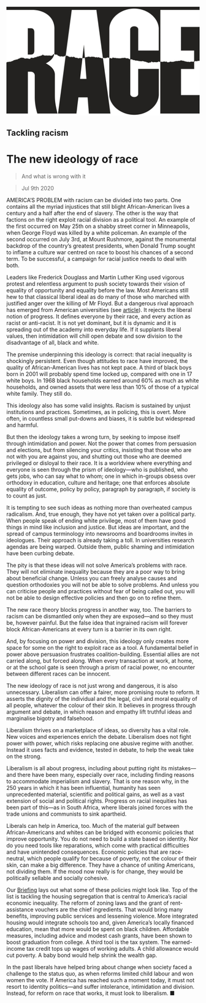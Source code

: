 ![](./images/20200711_LDD001_0.jpg)

## Tackling racism

# The new ideology of race

> And what is wrong with it

> Jul 9th 2020

AMERICA’S PROBLEM with racism can be divided into two parts. One contains all the myriad injustices that still blight African-American lives a century and a half after the end of slavery. The other is the way that factions on the right exploit racial division as a political tool. An example of the first occurred on May 25th on a shabby street corner in Minneapolis, when George Floyd was killed by a white policeman. An example of the second occurred on July 3rd, at Mount Rushmore, against the monumental backdrop of the country’s greatest presidents, when Donald Trump sought to inflame a culture war centred on race to boost his chances of a second term. To be successful, a campaign for racial justice needs to deal with both.

Leaders like Frederick Douglass and Martin Luther King used vigorous protest and relentless argument to push society towards their vision of equality of opportunity and equality before the law. Most Americans still hew to that classical liberal ideal as do many of those who marched with justified anger over the killing of Mr Floyd. But a dangerous rival approach has emerged from American universities (see [article](https://www.economist.com//international/2020/07/09/enlightenment-liberalism-is-losing-ground-in-the-debate-about-race)). It rejects the liberal notion of progress. It defines everyone by their race, and every action as racist or anti-racist. It is not yet dominant, but it is dynamic and it is spreading out of the academy into everyday life. If it supplants liberal values, then intimidation will chill open debate and sow division to the disadvantage of all, black and white.

The premise underpinning this ideology is correct: that racial inequality is shockingly persistent. Even though attitudes to race have improved, the quality of African-American lives has not kept pace. A third of black boys born in 2001 will probably spend time locked up, compared with one in 17 white boys. In 1968 black households earned around 60% as much as white households, and owned assets that were less than 10% of those of a typical white family. They still do.

This ideology also has some valid insights. Racism is sustained by unjust institutions and practices. Sometimes, as in policing, this is overt. More often, in countless small put-downs and biases, it is subtle but widespread and harmful.

But then the ideology takes a wrong turn, by seeking to impose itself through intimidation and power. Not the power that comes from persuasion and elections, but from silencing your critics, insisting that those who are not with you are against you, and shutting out those who are deemed privileged or disloyal to their race. It is a worldview where everything and everyone is seen through the prism of ideology—who is published, who gets jobs, who can say what to whom; one in which in-groups obsess over orthodoxy in education, culture and heritage; one that enforces absolute equality of outcome, policy by policy, paragraph by paragraph, if society is to count as just.

It is tempting to see such ideas as nothing more than overheated campus radicalism. And, true enough, they have not yet taken over a political party. When people speak of ending white privilege, most of them have good things in mind like inclusion and justice. But ideas are important, and the spread of campus terminology into newsrooms and boardrooms invites in ideologues. Their approach is already taking a toll. In universities research agendas are being warped. Outside them, public shaming and intimidation have been curbing debate.

The pity is that these ideas will not solve America’s problems with race. They will not eliminate inequality because they are a poor way to bring about beneficial change. Unless you can freely analyse causes and question orthodoxies you will not be able to solve problems. And unless you can criticise people and practices without fear of being called out, you will not be able to design effective policies and then go on to refine them.

The new race theory blocks progress in another way, too. The barriers to racism can be dismantled only when they are exposed—and so they must be, however painful. But the false idea that ingrained racism will forever block African-Americans at every turn is a barrier in its own right.

And, by focusing on power and division, this ideology only creates more space for some on the right to exploit race as a tool. A fundamental belief in power above persuasion frustrates coalition-building. Essential allies are not carried along, but forced along. When every transaction at work, at home, or at the school gate is seen through a prism of racial power, no encounter between different races can be innocent.

The new ideology of race is not just wrong and dangerous, it is also unnecessary. Liberalism can offer a fairer, more promising route to reform. It asserts the dignity of the individual and the legal, civil and moral equality of all people, whatever the colour of their skin. It believes in progress through argument and debate, in which reason and empathy lift truthful ideas and marginalise bigotry and falsehood.

Liberalism thrives on a marketplace of ideas, so diversity has a vital role. New voices and experiences enrich the debate. Liberalism does not fight power with power, which risks replacing one abusive regime with another. Instead it uses facts and evidence, tested in debate, to help the weak take on the strong.

Liberalism is all about progress, including about putting right its mistakes—and there have been many, especially over race, including finding reasons to accommodate imperialism and slavery. That is one reason why, in the 250 years in which it has been influential, humanity has seen unprecedented material, scientific and political gains, as well as a vast extension of social and political rights. Progress on racial inequities has been part of this—as in South Africa, where liberals joined forces with the trade unions and communists to sink apartheid.

Liberals can help in America, too. Much of the material gulf between African-Americans and whites can be bridged with economic policies that improve opportunity. You do not need to build a state based on identity. Nor do you need tools like reparations, which come with practical difficulties and have unintended consequences. Economic policies that are race-neutral, which people qualify for because of poverty, not the colour of their skin, can make a big difference. They have a chance of uniting Americans, not dividing them. If the mood now really is for change, they would be politically sellable and socially cohesive.

Our [Briefing](https://www.economist.com//briefing/2020/07/09/segregation-still-blights-the-lives-of-african-americans) lays out what some of these policies might look like. Top of the list is tackling the housing segregation that is central to America’s racial economic inequality. The reform of zoning laws and the grant of rent-assistance vouchers are the chief ingredients. That would bring many benefits, improving public services and lessening violence. More integrated housing would integrate schools too and, given America’s locally financed education, mean that more would be spent on black children. Affordable measures, including advice and modest cash grants, have been shown to boost graduation from college. A third tool is the tax system. The earned-income tax credit tops up wages of working adults. A child allowance would cut poverty. A baby bond would help shrink the wealth gap.

In the past liberals have helped bring about change when society faced a challenge to the status quo, as when reforms limited child labour and won women the vote. If America has reached such a moment today, it must not resort to identity politics—and suffer intolerance, intimidation and division. Instead, for reform on race that works, it must look to liberalism. ■